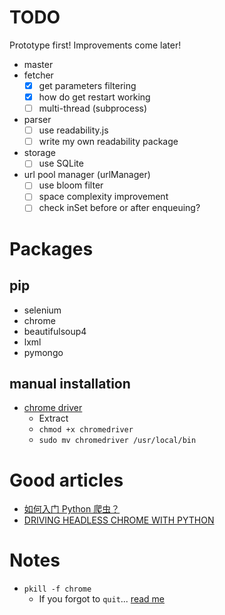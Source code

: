 # TODO

Prototype first! Improvements come later!

* master
* fetcher
    - [x] get parameters filtering
    - [x] how do get restart working
    - [ ] multi-thread (subprocess)
* parser
    - [ ] use readability.js
    - [ ] write my own readability package
* storage
    - [ ] use SQLite
* url pool manager (urlManager)
    - [ ] use bloom filter
    - [ ] space complexity improvement
    - [ ] check inSet before or after enqueuing?

# Packages

## pip

* selenium
* chrome
* beautifulsoup4
* lxml
* pymongo

## manual installation

* [chrome driver](http://chromedriver.storage.googleapis.com/2.38/chromedriver_linux64.zip)
    * Extract
    * `chmod +x chromedriver` 
    * `sudo mv chromedriver /usr/local/bin`
   
# Good articles

* [如何入门 Python 爬虫？](https://www.zhihu.com/question/20899988)
* [DRIVING HEADLESS CHROME WITH PYTHON](https://duo.com/decipher/driving-headless-chrome-with-python)

# Notes

* `pkill -f chrome`
    * If you forgot to `quit`... [read me](https://stackoverflow.com/questions/15067107/difference-between-webdriver-dispose-close-and-quit?utm_medium=organic&utm_source=google_rich_qa&utm_campaign=google_rich_qa)
